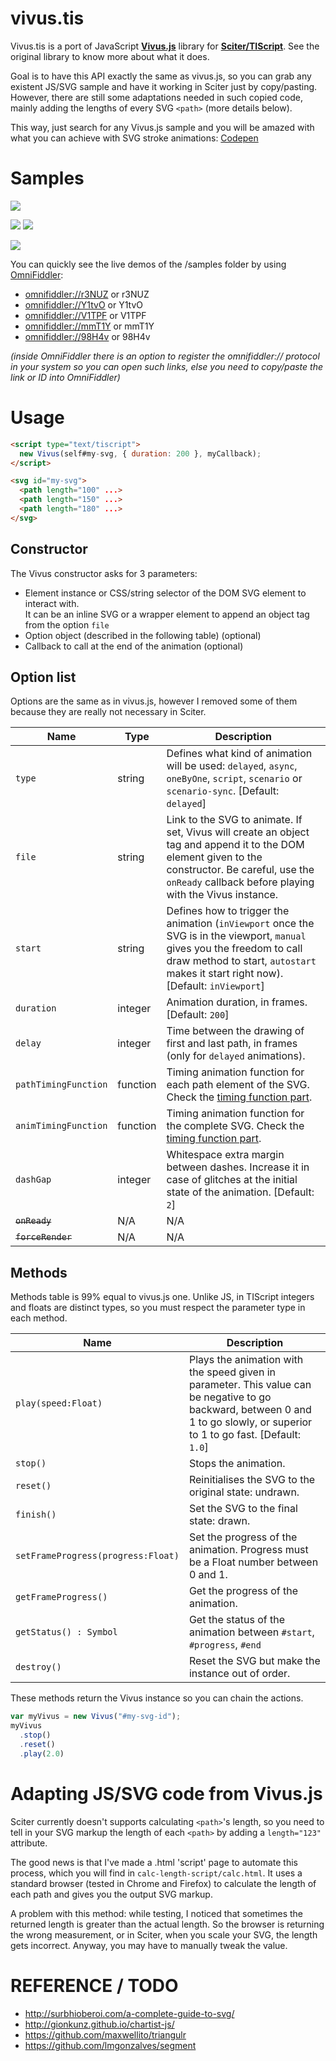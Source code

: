 # vivus.tis

Vivus.tis is a port of JavaScript **[Vivus.js](https://github.com/maxwellito/vivus)** library for **[Sciter/TIScript](http://sciter.com/)**. See the original library to know more about what it does.

Goal is to have this API exactly the same as vivus.js, so you can grab any existent JS/SVG sample and have it working in Sciter just by copy/pasting. However, there are still some adaptations needed in such copied code, mainly adding the lengths of every SVG `<path>` (more details below).

This way, just search for any Vivus.js sample and you will be amazed with what you can achieve with SVG stroke animations: [Codepen](http://codepen.io/search/pens?q=vivus&limit=all&type=type-pens)

# Samples

![](https://github.com/MISoftware/vivus.tis/blob/master/samples/gifs/index.gif?raw=true)

![](https://github.com/MISoftware/vivus.tis/blob/master/samples/gifs/cheese.gif?raw=true)
![](https://github.com/MISoftware/vivus.tis/blob/master/samples/gifs/lettering.gif?raw=true)

![](https://github.com/MISoftware/vivus.tis/blob/master/samples/gifs/stamps.gif?raw=true)

You can quickly see the live demos of the /samples folder by using [OmniFiddler](http://misoftware.rs/Home/Post/OmniFiddler):

- <a href="omnifiddler://r3NUZ">omnifiddler://r3NUZ</a> or r3NUZ
- <a href="omnifiddler://Y1tvO">omnifiddler://Y1tvO</a> or Y1tvO
- <a href="omnifiddler://V1TPF">omnifiddler://V1TPF</a> or V1TPF
- <a href="omnifiddler://mmT1Y">omnifiddler://mmT1Y</a> or mmT1Y
- <a href="omnifiddler://98H4v">omnifiddler://98H4v</a> or 98H4v

_(inside OmniFiddler there is an option to register the omnifiddler:// protocol in your system so you can open such links, else you need to copy/paste the link or ID into OmniFiddler)_

# Usage

```html
<script type="text/tiscript">
  new Vivus(self#my-svg, { duration: 200 }, myCallback);
</script>

<svg id="my-svg">
  <path length="100" ...>
  <path length="150" ...>
  <path length="180" ...>
</svg>
```

## Constructor

The Vivus constructor asks for 3 parameters:

- Element instance or CSS/string selector of the DOM SVG element to interact with.<br/>
  It can be an inline SVG or a wrapper element to append an object tag from the option `file`
- Option object (described in the following table) (optional)
- Callback to call at the end of the animation (optional)

## Option list

Options are the same as in vivus.js, however I removed some of them because they are really not necessary in Sciter.

| Name       | Type     | Description |
|------------|----------|-------------|
|`type`      | string   | Defines what kind of animation will be used: `delayed`, `async`, `oneByOne`, `script`, `scenario` or `scenario-sync`. [Default: `delayed`] |
|`file`      | string   | Link to the SVG to animate. If set, Vivus will create an object tag and append it to the DOM element given to the constructor. Be careful, use the `onReady` callback before playing with the Vivus instance. |
|`start`     | string   | Defines how to trigger the animation (`inViewport` once the SVG is in the viewport, `manual` gives you the freedom to call draw method to start, `autostart` makes it start right now). [Default: `inViewport`] |
|`duration`  | integer  | Animation duration, in frames. [Default: `200`] |
|`delay`     | integer  | Time between the drawing of first and last path, in frames (only for `delayed` animations). |
|`pathTimingFunction` | function | Timing animation function for each path element of the SVG. Check the [timing function part](#timing-function). |
|`animTimingFunction` | function | Timing animation function for the complete SVG. Check the [timing function part](#timing-function). |
|`dashGap`   | integer  | Whitespace extra margin between dashes. Increase it in case of glitches at the initial state of the animation. [Default: `2`] |
|<s>`onReady`</s>   | N/A | N/A |
|<s>`forceRender`</s> | N/A | N/A |

## Methods

Methods table is 99% equal to vivus.js one. Unlike JS, in TIScript integers and floats are distinct types, so you must respect the parameter type in each method.

| Name          | Description         |
|---------------|---------------------|
| `play(speed:Float)` | Plays the animation with the speed given in parameter. This value can be negative to go backward, between 0 and 1 to go slowly, or superior to 1 to go fast. [Default: `1.0`] |
| `stop()`      | Stops the animation. |
| `reset()`     | Reinitialises the SVG to the original state: undrawn. |
| `finish()`    | Set the SVG to the final state: drawn. |
| `setFrameProgress(progress:Float)` | Set the progress of the animation. Progress must be a Float number between 0 and 1. |
| `getFrameProgress()` | Get the progress of the animation. |
| `getStatus() : Symbol` | Get the status of the animation between `#start`, `#progress`, `#end` |
| `destroy()`   | Reset the SVG but make the instance out of order. |

These methods return the Vivus instance so you can chain the actions.

```js
var myVivus = new Vivus("#my-svg-id");
myVivus
  .stop()
  .reset()
  .play(2.0)
```

# Adapting JS/SVG code from Vivus.js

Sciter currently doesn't supports calculating `<path>`'s length, so you need to tell in your SVG markup the length of each `<path>` by adding a `length="123"` attribute.

The good news is that I've made a .html 'script' page to automate this process, which you will find in `calc-length-script/calc.html`. It uses a standard browser (tested in Chrome and Firefox) to calculate the length of each path and gives you the output SVG markup.

A problem with this method: while testing, I noticed that sometimes the returned length is greater than the actual length. So the browser is returning the wrong measurement, or in Sciter, when you scale your SVG, the length gets incorrect. Anyway, you may have to manually tweak the value.

# REFERENCE / TODO 

- http://surbhioberoi.com/a-complete-guide-to-svg/
- http://gionkunz.github.io/chartist-js/
- https://github.com/maxwellito/triangulr
- https://github.com/lmgonzalves/segment